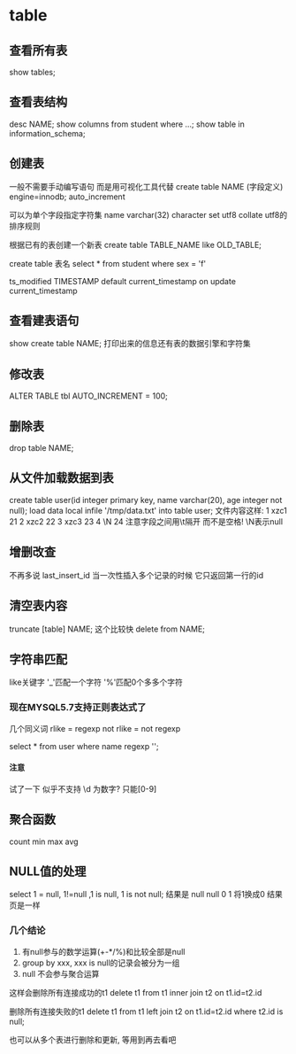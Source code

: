# table #
## 查看所有表 ##
show tables;

## 查看表结构 ##
desc NAME;
show columns from student where ...;
show table in information_schema;


## 创建表 ##
一般不需要手动编写语句 而是用可视化工具代替
create table NAME (字段定义) engine=innodb;
auto_increment

可以为单个字段指定字符集
name varchar(32) character set utf8 collate utf8的排序规则

根据已有的表创建一个新表
create table TABLE_NAME like OLD_TABLE;

create table 表名 select * from student where sex = 'f'

ts_modified TIMESTAMP default current_timestamp on update current_timestamp



## 查看建表语句 ##
show create table NAME;
打印出来的信息还有表的数据引擎和字符集

## 修改表 ##
ALTER TABLE tbl AUTO_INCREMENT = 100;

## 删除表 ##
drop table NAME;

## 从文件加载数据到表 ##
create table user(id integer primary key, name varchar(20), age integer not null);
load data local infile '/tmp/data.txt' into table user;
文件内容这样:
1	xzc1	21
2	xzc2	22
3	xzc3	23
4	\N	24
注意字段之间用\t隔开 而不是空格!
\N表示null

## 增删改查 ##
不再多说
last_insert_id 当一次性插入多个记录的时候 它只返回第一行的id

## 清空表内容 ##
truncate [table] NAME; 这个比较快
delete from NAME;

## 字符串匹配 ##
like关键字
'_'匹配一个字符
'%'匹配0个多多个字符

### 现在MYSQL5.7支持正则表达式了 ###
几个同义词
rlike = regexp
not rlike = not regexp

select * from user where name regexp '';

#### 注意 ####
试了一下 似乎不支持 \d 为数字? 只能[0-9]

## 聚合函数 ##
count min max avg

## NULL值的处理 ##
select 1 = null, 1!=null ,1 is null, 1 is not null;
结果是 null null 0 1
将1换成0 结果页是一样
### 几个结论 ###
1. 有null参与的数学运算(+-*/%)和比较全部是null
2. group by xxx, xxx is null的记录会被分为一组
3. null 不会参与聚合运算


这样会删除所有连接成功的t1
delete t1 from t1 inner join t2 on t1.id=t2.id

删除所有连接失败的t1
delete t1 from t1 left join t2 on t1.id=t2.id where t2.id is null;

也可以从多个表进行删除和更新, 等用到再去看吧

